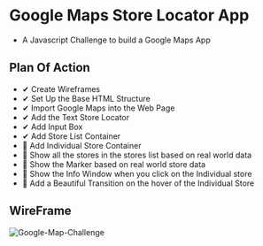 # Google Maps Store Locator App

- A Javascript Challenge to build a Google Maps App

## Plan Of Action

- ✔ Create Wireframes
- ✔ Set Up the Base HTML Structure
- ✔ Import Google Maps into the Web Page
- ✔ Add the Text Store Locator
- ✔ Add Input Box
- ✔ Add Store List Container
- 🤞 Add Individual Store Container
- 🤞 Show all the stores in the stores list based on real world data
- 🤞 Show the Marker based on real world store data
- 🤞 Show the Info Window when you click on the Individual store
- 🤞 Add a Beautiful Transition on the hover of the Individual Store

## WireFrame

![Google-Map-Challenge](https://user-images.githubusercontent.com/46846821/78717582-428fb600-793a-11ea-844c-02c3f401bb5e.png)
